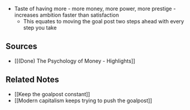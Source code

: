 - Taste of having more - more money, more power, more prestige - increases ambition faster than satisfaction
	- This equates to moving the goal post two steps ahead with every step you take

## Sources
- [[(Done) The Psychology of Money - Highlights]]

## Related Notes
- [[Keep the goalpost constant]]
- [[Modern capitalism keeps trying to push the goalpost]]